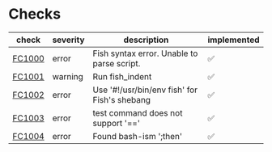 # Checks

| check    | severity | description                                                     | implemented        |
| -------- | -------- | --------------------------------------------------------------- | ------------------ |
| [FC1000] | error    | Fish syntax error. Unable to parse script.                      | :white_check_mark: |
| [FC1001] | warning  | Run fish_indent                                                 | :white_check_mark: |
| [FC1002] | error    | Use '#!/usr/bin/env fish' for Fish's shebang                    | :white_check_mark: |
| [FC1003] | error    | test command does not support '=='                              | :white_check_mark: |
| [FC1004] | error    | Found bash-ism ';then'                                          | :white_check_mark: |

[FC1000]: https://github.com/mattmc3/fishcheck/wiki/FC1000
[FC1001]: https://github.com/mattmc3/fishcheck/wiki/FC1001
[FC1002]: https://github.com/mattmc3/fishcheck/wiki/FC1002
[FC1003]: https://github.com/mattmc3/fishcheck/wiki/FC1003
[FC1004]: https://github.com/mattmc3/fishcheck/wiki/FC1004
